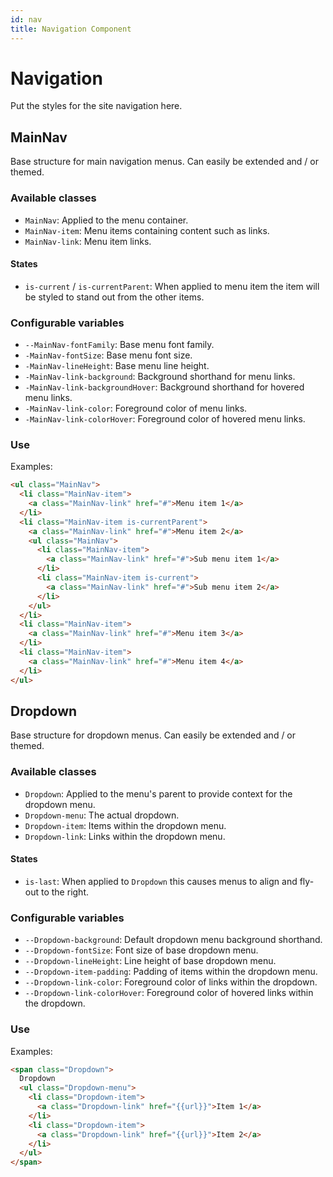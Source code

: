 ```yaml
---
id: nav
title: Navigation Component
---
```


# Navigation

Put the styles for the site navigation here.

## MainNav

Base structure for main navigation menus. Can easily be extended and / or 
themed.


### Available classes

* `MainNav`: Applied to the menu container.
* `MainNav-item`: Menu items containing content such as links.
* `MainNav-link`: Menu item links.

#### States

* `is-current` / `is-currentParent`: When applied to menu item the item will be styled to stand out 
  from the other items.


### Configurable variables

* `--MainNav-fontFamily`: Base menu font family.
* `-MainNav-fontSize`: Base menu font size.
* `-MainNav-lineHeight`: Base menu line height.
* `-MainNav-link-background`: Background shorthand for menu links.
* `-MainNav-link-backgroundHover`: Background shorthand for hovered menu links.
* `-MainNav-link-color`: Foreground color of menu links.
* `-MainNav-link-colorHover`: Foreground color of hovered menu links.


### Use

Examples:

```html
<ul class="MainNav">
  <li class="MainNav-item">
    <a class="MainNav-link" href="#">Menu item 1</a>
  </li>
  <li class="MainNav-item is-currentParent">
    <a class="MainNav-link" href="#">Menu item 2</a>
    <ul class="MainNav">
      <li class="MainNav-item">
        <a class="MainNav-link" href="#">Sub menu item 1</a>
      </li>
      <li class="MainNav-item is-current">
        <a class="MainNav-link" href="#">Sub menu item 2</a>
      </li>
    </ul>
  </li>
  <li class="MainNav-item">
    <a class="MainNav-link" href="#">Menu item 3</a>
  </li>
  <li class="MainNav-item">
    <a class="MainNav-link" href="#">Menu item 4</a>
  </li>
</ul>
```



## Dropdown

Base structure for dropdown menus. Can easily be extended and / or themed.


### Available classes

* `Dropdown`: Applied to the menu's parent to provide context for the dropdown 
  menu.
* `Dropdown-menu`: The actual dropdown.
* `Dropdown-item`: Items within the dropdown menu.
* `Dropdown-link`: Links within the dropdown menu.

#### States

* `is-last`: When applied to `Dropdown` this causes menus to align and fly-out 
  to the right.


### Configurable variables

* `--Dropdown-background`: Default dropdown menu background shorthand.
* `--Dropdown-fontSize`: Font size of base dropdown menu.
* `--Dropdown-lineHeight`: Line height of base dropdown menu.
* `--Dropdown-item-padding`: Padding of items within the dropdown menu.
* `--Dropdown-link-color`: Foreground color of links within the dropdown.
* `--Dropdown-link-colorHover`: Foreground color of hovered links within the dropdown.


### Use

Examples:

```html
<span class="Dropdown">
  Dropdown
  <ul class="Dropdown-menu">
    <li class="Dropdown-item">
      <a class="Dropdown-link" href="{{url}}">Item 1</a>
    </li>
    <li class="Dropdown-item">
      <a class="Dropdown-link" href="{{url}}">Item 2</a>
    </li>
  </ul>  
</span>
```
